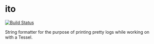ito
===
[![Build Status](https://travis-ci.org/jensechu/ito.svg?branch=master)](https://travis-ci.org/jensechu/ito)


String formatter for the purpose of printing pretty logs while working on with a Tessel.
